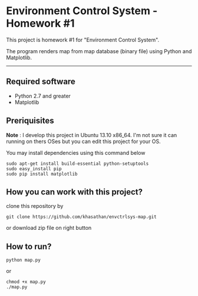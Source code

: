 # Environment Control System - Homework #1

This project is homework #1 for "Environment Control System".

The program renders map from map database (binary file) using Python and Matplotlib.

----

## Required software
- Python 2.7 and greater
- Matplotlib

## Preriquisites
**Note** : I develop this project in Ubuntu 13.10 x86_64. I'm not sure it can running on thers OSes but you can edit this project for your OS.

You may install dependencies using this command below

```
sudo apt-get install build-essential python-setuptools
sudo easy_install pip
sudo pip install matplotlib
```

## How you can work with this project?
clone this repository by
```
git clone https://github.com/khasathan/envctrlsys-map.git
```

or download zip file on right button




## How to run?
```
python map.py
```

or

```
chmod +x map.py
./map.py
```



